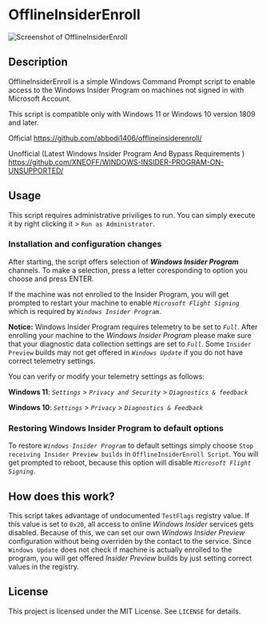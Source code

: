 # OfflineInsiderEnroll

![Screenshot of OfflineInsiderEnroll](https://i.imgur.com/8HGi1w8.png)

## Description

OfflineInsiderEnroll is a simple Windows Command Prompt script to enable access
to the Windows Insider Program on machines not signed in with Microsoft Account.

This script is compatible only with Windows 11 or Windows 10 version 1809 and later.

Official https://github.com/abbodi1406/offlineinsiderenroll/

Unofficial (Latest Windows Insider Program And Bypass Requirements ) https://github.com/XNEOFF/WINDOWS-INSIDER-PROGRAM-ON-UNSUPPORTED/
  
## Usage

This script requires administrative priviliges to run. You can simply execute it
by right clicking it > `Run as Administrator`.

### Installation and configuration changes

After starting, the script offers selection of __*Windows Insider Program*__ channels.
To make a selection, press a letter coresponding to option you choose and press
ENTER.

If the machine was not enrolled to the Insider Program, you will get prompted to
restart your machine to enable *`Microsoft Flight Signing`* which is required by
*`Windows Insider Program`*.

**Notice:** Windows Insider Program requires telemetry to be set to *`Full`*.
After enrolling your machine to the *Windows Insider Program* please make sure
that your diagnostic data collection settings are set to *`Full`*. Some `Insider
Preview` builds may not get offered in *`Windows Update`* if you do not have
correct telemetry settings.

You can verify or modify your telemetry settings as follows:

__Windows 11__: *`Settings`* > *`Privacy and Security`* > *`Diagnostics & feedback`*

__Windows 10__: *`Settings`* > *`Privacy`* > *`Diagnostics & Feedback`*

### Restoring Windows Insider Program to default options

To restore *`Windows Insider Program`* to default settings simply choose `Stop
receiving Insider Preview builds` in `OfflineInsiderEnroll Script`. You will get prompted
to reboot, because this option will disable *`Microsoft Flight Signing`*.

## How does this work?

This script takes advantage of undocumented `TestFlags` registry value.
If this value is set to `0x20`, all access to online *Windows Insider* services
gets disabled. Because of this, we can set our own *Windows Insider Preview*
configuration without being overriden by the contact to the service. Since
`Windows Update` does not check if machine is actually enrolled to the program,
you will get offered *Insider Preview* builds by just setting correct values in
the registry.

## License

This project is licensed under the MIT License. See `LICENSE` for details.
